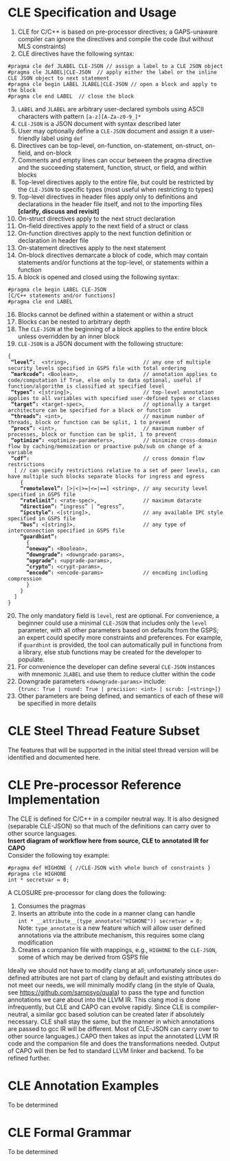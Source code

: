 # CLE Specification and Usage
1. CLE for C/C++ is based on pre-processor directives; a GAPS-unaware compiler can ignore the directives and compile the code (but without MLS constraints)
2.	CLE directives have the following syntax:  
   ```
   #pragma cle def JLABEL CLE-JSON // assign a label to a CLE JSON object  
   #pragma cle JLABEL|CLE-JSON  // apply either the label or the inline CLE JSON object to next statement  
   #pragma cle begin LABEL JLABEL|CLE-JSON // open a block and apply to the block  
   #pragma cle end LABEL  // close the block
   ```
3.	`LABEL` and `JLABEL` are arbitrary user-declared symbols using ASCII characters with pattern `[a-z][A-Za-z0-9_]*` 
4.	`CLE-JSON` is a JSON document with syntax described later
5.	User may optionally define a `CLE-JSON` document and assign it a user-friendly label using `def` 
6.	Directives can be top-level, on-function, on-statement, on-struct, on-field, and on-block
7.	Comments and empty lines can occur between the pragma directive and the succeeding statement, function, struct, or field, and within blocks 
8.	Top-level directives apply to the entire file, but could be restricted by the `CLE-JSON` to specific types (most useful when restricting to types)
9.	Top-level directives in header files apply only to definitions and declarations in the header file itself, and not to the importing files **[clarify, discuss and revisit]**
10.	On-struct directives apply to the next struct declaration
11.	On-field directives apply to the next field of a struct or class
12.	On-function directives apply to the next function definition  or declaration in header file
13.	On-statement directives apply to the next statement
14.	On-block directives demarcate a block of code, which may contain statements and/or functions at the top-level, or statements within a function
15.	A block is opened and closed using the following syntax:  
   ```
   #pragma cle begin LABEL CLE-JSON  
   [C/C++ statements and/or functions]  
   #pragma cle end LABEL  
   ```  
16.	Blocks cannot be defined within a statement or within a struct
17.	Blocks can be nested to arbitrary depth
18.	The `CLE-JSON` at the beginning of a block applies to the entire block unless overridden by an inner block
19.	`CLE-JSON` is a JSON document with the following structure:
<pre><code>{
 <b>“level”:</b>  &ltstring>,                        // any one of multiple security levels specified in GSPS file with total ordering
 <b>“markcode”:</b> &ltBoolean>,                     // annotation applies to code/computation if True, else only to data optional, useful if function/algorithm is classified at specified level
 <b>“types”:</b> &lt[string]>,                       // top-level annotation applies to all variables with specified user-defined types or classes 
 <b>“target”:</b> &lttarget-spec>,                   // optionally a target architecture can be specified for a block or function  
 <b>“threads”:</b> &ltint>,                          // maximum number of threads, block or function can be split, 1 to prevent
 <b>“procs”:</b> &ltint>,                            // maximum number of processes, block or function can be split, 1 to prevent
 <b>“optimize”:</b> &ltoptimize-parameters>,         // minimize cross-domain flow by caching/memoization or proactive pub/sub on change of a variable
 <b>“cdf”:</b>                                     // cross domain flow restrictions 
  [ // can specify restrictions relative to a set of peer levels, can have multiple such blocks separate blocks for ingress and egress         
    {
    <b>“remotelevel”:</b> [>|<|>=|<=|==] &ltstring>, // any security level specified in GSPS file
    <b>“ratelimit”:</b> &ltrate-spec>,               // maximum datarate
    <b>“direction”:</b> “ingress” | “egress”,
    <b>“ipcstyle”:</b> &lt[string]>,                 // any available IPC style specified in GSPS file
    <b>“bus”:</b> &lt[string]>,                      // any type of interconnection specified in GSPS file 
    <b>“guardhint”:</b>  
      {
      <b>“oneway”:</b> &ltBoolean>,
      <b>“downgrade”:</b> &ltdowngrade-params>,
      <b>“upgrade”:</b> &ltupgrade-params>,
      <b>“crypto”:</b> &ltcrypt-params>,
      <b>“encode”:</b> &ltencode-params>             // encoding including compression            
      }
    }
  ]
}
</code></pre>

20.	The only mandatory field is `level`, rest are optional. For convenience, a beginner could use a minimal `CLE-JSON` that includes only the `level` parameter, with all other parameters based on defaults from the GSPS; an expert could specify more constraints and preferences.  For example, if `guardhint` is provided, the tool can automatically pull in functions from a library, else stub functions may be created for the developer to populate. 
21.	For convenience the developer can define several `CLE-JSON` instances with mnemonic `JLABEL` and use them to reduce clutter within the code
22.	Downgrade parameters `<downgrade-params>` include:  
  `{trunc: True | round: True | precision: <int> | scrub: [<string>]}`  
23.	Other parameters are being defined, and semantics of each of these will be specified in more details
# CLE Steel Thread Feature Subset
The features that will be supported in the initial steel thread version will be identified and documented here.  
# CLE Pre-processor Reference Implementation
The CLE is defined for C/C++ in a compiler neutral way.  It is also designed (separable CLE-JSON) so that much of the definitions can carry over to other source languages.  
**Insert diagram of workflow here from source, CLE to annotated IR for CAPO**  
Consider the following toy example:
```
#pragma def HIGHONE { //CLE-JSON with whole bunch of constraints } 
#pragma cle HIGHONE
int * secretvar = 0;
```  
A CLOSURE pre-processor for clang does the following:  
1. Consumes the pragmas
2. Inserts an attribute into the code in a manner clang can handle  
 `int * __attribute__(type_annotate("HIGHONE")) secretvar = 0;`  
  Note:  `type_annotate` is a new feature which will allow user defined annotations via the attribute mechanism, this requires some clang modification
3. Creates a companion file with mappings, e.g., `HIGHONE` to the `CLE-JSON`, some of which may be derived from GSPS file   

Ideally we should not have to modify clang at all; unfortunately since user-defined attributes are not part of clang by default and existing attributes do not meet our needs, we will minimally modify clang (in the style of Quala, see https://github.com/sampsyo/quala) to pass the type and function annotations we care about into the LLVM IR.
This clang mod is done infrequently, but CLE and CAPO can evolve rapidly.
Since CLE is compiler-neutral, a similar gcc based solution can be created later if absolutely necessary. CLE shall stay the same, but the manner in which annotations are passed to gcc IR will be different.  Most of CLE-JSON can carry over to other source languages.)
CAPO then takes as input the annotated LLVM IR code and the companion file and does the transformations needed. Output of CAPO will then be fed to standard LLVM linker and backend.
To be refined further.
# CLE Annotation Examples
To be determined
# CLE Formal Grammar
To be determined



